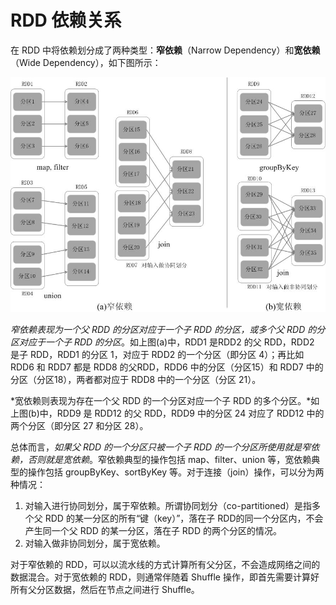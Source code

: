 # RDD 依赖关系

在 RDD 中将依赖划分成了两种类型：**窄依赖**（Narrow Dependency）和**宽依赖**（Wide Dependency），如下图所示：

<img src="./images/%E5%9B%BE9-10-%E7%AA%84%E4%BE%9D%E8%B5%96%E4%B8%8E%E5%AE%BD%E4%BE%9D%E8%B5%96%E7%9A%84%E5%8C%BA%E5%88%AB.jpg" alt="图9-10 窄依赖与宽依赖的区别" style="zoom: 70%;" />

*窄依赖表现为一个父 RDD 的分区对应于一个子 RDD 的分区，或多个父 RDD 的分区对应于一个子 RDD 的分区*。如上图(a)中，RDD1 是RDD2 的父 RDD，RDD2 是子 RDD，RDD1 的分区 1，对应于 RDD2 的一个分区（即分区 4）；再比如 RDD6 和 RDD7 都是 RDD8 的父RDD，RDD6 中的分区（分区15）和 RDD7 中的分区（分区18），两者都对应于 RDD8 中的一个分区（分区 21）。

*宽依赖则表现为存在一个父 RDD 的一个分区对应一个子 RDD 的多个分区。*如上图(b)中，RDD9 是 RDD12 的父 RDD，RDD9 中的分区 24 对应了 RDD12 中的两个分区（即分区 27 和分区 28）。

总体而言，*如果父 RDD 的一个分区只被一个子 RDD 的一个分区所使用就是窄依赖，否则就是宽依赖*。窄依赖典型的操作包括 map、filter、union 等，宽依赖典型的操作包括 groupByKey、sortByKey 等。对于连接（join）操作，可以分为两种情况：

1. 对输入进行协同划分，属于窄依赖。所谓协同划分（co-partitioned）是指多个父 RDD 的某一分区的所有“键（key）”，落在子 RDD的同一个分区内，不会产生同一个父 RDD 的某一分区，落在子 RDD 的两个分区的情况。
2. 对输入做非协同划分，属于宽依赖。

对于窄依赖的 RDD，可以以流水线的方式计算所有父分区，不会造成网络之间的数据混合。对于宽依赖的 RDD，则通常伴随着 Shuffle 操作，即首先需要计算好所有父分区数据，然后在节点之间进行 Shuffle。